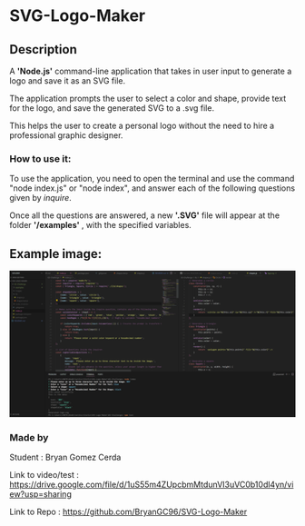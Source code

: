 # SVG-Logo-Maker

## Description
A **'Node.js'** command-line application that takes in user input to generate a logo and save it as an SVG file. 

The application prompts the user to select a color and shape, provide text for the logo, and save the generated SVG to a .svg file.

This helps the user to create a personal logo without the need to hire a professional graphic designer.


### How to use it:
To use the application, you need to open the terminal and use the command "node index.js" or "node index", and answer each of the following questions given by *inquire*.

Once all the questions are answered, a new **'.SVG'** file will appear at the folder **'/examples'** , with the specified variables.

## Example image:
![Image of running app example](./02-Challenge/Images/423686574_780122183563604_8162970929504189120_n.png)

### Made by
Student : Bryan Gomez Cerda

Link to video/test : https://drive.google.com/file/d/1uS55m4ZUpcbmMtdunVI3uVC0b10dl4yn/view?usp=sharing 

Link to Repo : https://github.com/BryanGC96/SVG-Logo-Maker 

